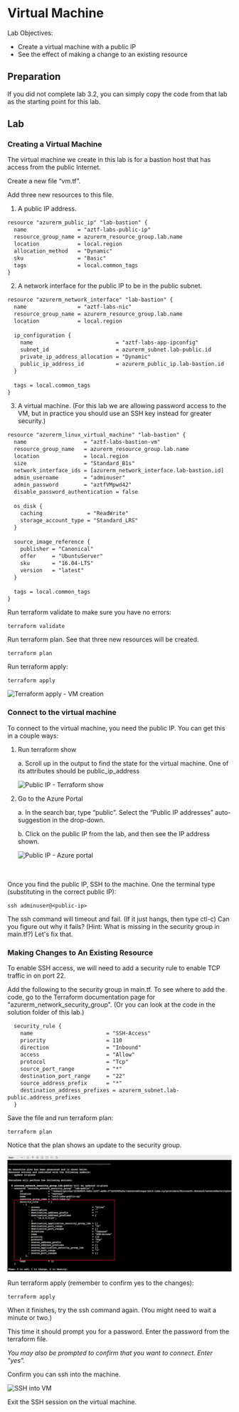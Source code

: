 # Virtual Machine

Lab Objectives:
- Create a virtual machine with a public IP
- See the effect of making a change to an existing resource

## Preparation

If you did not complete lab 3.2, you can simply copy the code from that lab as the starting point for this lab.

## Lab

### Creating a Virtual Machine

The virtual machine we create in this lab is for a bastion host that has access from the public Internet.

Create a new file “vm.tf”.

Add three new resources to this file.

1. A public IP address.
```
resource "azurerm_public_ip" "lab-bastion" {
  name                = "aztf-labs-public-ip"
  resource_group_name = azurerm_resource_group.lab.name
  location            = local.region
  allocation_method   = "Dynamic"
  sku                 = "Basic"
  tags                = local.common_tags
}
```

2. A network interface for the public IP to be in the public subnet.
```
resource "azurerm_network_interface" "lab-bastion" {
  name                = "aztf-labs-nic"
  resource_group_name = azurerm_resource_group.lab.name
  location            = local.region

  ip_configuration {
    name                          = "aztf-labs-app-ipconfig"
    subnet_id                     = azurerm_subnet.lab-public.id
    private_ip_address_allocation = "Dynamic"
    public_ip_address_id          = azurerm_public_ip.lab-bastion.id
  }

  tags = local.common_tags
}
```

3. A virtual machine. (For this lab we are allowing password access to the VM, but in practice you should use an SSH key instead for greater security.)
```
resource "azurerm_linux_virtual_machine" "lab-bastion" {
  name                  = "aztf-labs-bastion-vm"
  resource_group_name   = azurerm_resource_group.lab.name
  location              = local.region
  size                  = "Standard_B1s"
  network_interface_ids = [azurerm_network_interface.lab-bastion.id]
  admin_username        = "adminuser"
  admin_password        = "aztfVMpwd42"
  disable_password_authentication = false

  os_disk {
    caching              = "ReadWrite"
    storage_account_type = "Standard_LRS"
  }

  source_image_reference {
    publisher = "Canonical"
    offer     = "UbuntuServer"
    sku       = "16.04-LTS"
    version   = "latest"
  }

  tags = local.common_tags
}
```

Run terraform validate to make sure you have no errors:
```
terraform validate
```

Run terraform plan.  See that three new resources will be created.
```
terraform plan
```

Run terraform apply:
```
terraform apply
```
![Terraform apply - VM creation](./images/tf-vm-apply.png "Terraform apply - VM creation")

### Connect to the virtual machine

To connect to the virtual machine, you need the public IP.  You can get this in a couple ways:

1. Run terraform show

    a. Scroll up in the output to find the state for the virtual machine.  One of its attributes should be public_ip_address

    ![Public IP - Terraform show](./images/tf-show-vm-ip.png "Public IP - Terraform show")

2. Go to the Azure Portal

    a. In the search bar, type “public”.  Select the “Public IP addresses” auto-suggestion in the drop-down.

    b. Click on the public IP from the lab, and then see the IP address shown.

    ![Public IP - Azure portal](./images/az-vm-ip.png "Public IP - Azure portal")

<br /><br />
Once you find the public IP, SSH to the machine.  One the terminal type (substituting in the correct public IP):

```
ssh adminuser@<public-ip>
```
The ssh command will timeout and fail. (If it just hangs, then type ctl-c)  Can you figure out why it fails?   (Hint:  What is missing in the security group in main.tf?)   Let's fix that.

### Making Changes to An Existing Resource

To enable SSH access, we will need to add a security rule to enable TCP traffic in on port 22.

Add the following to the security group in main.tf.  To see where to add the code, go to the Terraform documentation page for "azurerm_network_security_group". (Or you can look at the code in the solution folder of this lab.)

```
  security_rule {
    name                       = "SSH-Access"
    priority                   = 110
    direction                  = "Inbound"
    access                     = "Allow"
    protocol                   = "Tcp"
    source_port_range          = "*"
    destination_port_range     = "22"
    source_address_prefix      = "*"
    destination_address_prefixes = azurerm_subnet.lab-public.address_prefixes
  }
```

Save the file and run terraform plan:
```
terraform plan
```

Notice that the plan shows an update to the security group.

![Terraform Plan - Added SG](./images/tf-plan-sg.png "Terraform Plan - Added SG")


Run terraform apply (remember to confirm yes to the changes):
```
terraform apply
```

When it finishes, try the ssh command again.  (You might need to wait a minute or two.)

This time it should prompt you for a password.  Enter the password from the terraform file.

*You may also be prompted to confirm that you want to connect. Enter "yes".*

Confirm you can ssh into the machine.

![SSH into VM](./images/cs-vm-ssh.png "SSH into VM")

Exit the SSH session on the virtual machine.
